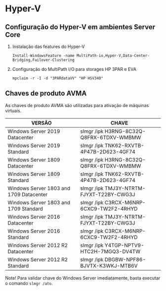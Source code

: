 # Hyper-V

## Configuração do Hyper-V em ambientes Server Core

1. Instalação das features do Hyper-V

    ```Install-WindowsFeature -name MultiPath-io,Hyper-V,Data-Center-Bridging,Failover-Clustering```

2. Configuração do MultiPath I/O para storages HP 3PAR e EVA

    ```mpclaim -r -I -d "3PARdataVV" "HP HSV340"```

## Chaves de produto AVMA

As chaves de produto AVMA são utilizadas para ativação de máquinas virtuais.

VERSÃO                                   |   CHAVE
-----------------------------------------|-------------------------------------------
Windows Server 2019 Datacenter           |   slmgr /ipk H3RNG-8C32Q-Q8FRX-6TDXV-WMBMW
Windows Server 2019 Standard             |   slmgr /ipk TNK62-RXVTB-4P47B-2D623-4GF74
Windows Server 1809 Datacenter           |   slmgr /ipk H3RNG-8C32Q-Q8FRX-6TDXV-WMBMW
Windows Server 1809 Standard             |   slmgr /ipk TNK62-RXVTB-4P47B-2D623-4GF74
Windows Server 1803 and 1709 Datacenter  |   slmgr /ipk TMJ3Y-NTRTM-FJYXT-T22BY-CWG3J
Windows Server 1803 and 1709 Standard    |   slmgr /ipk C3RCX-M6NRP-6CXC9-TW2F2-4RHYD
Windows Server 2016 Datacenter           |   slmgr /ipk TMJ3Y-NTRTM-FJYXT-T22BY-CWG3J
Windows Server 2016 Standard             |   slmgr /ipk C3RCX-M6NRP-6CXC9-TW2F2-4RHYD
Windows Server 2012 R2 Datacenter        |   slmgr /ipk Y4TGP-NPTV9-HTC2H-7MGQ3-DV4TW
Windows Server 2012 R2 Standard          |   slmgr /ipk DBGBW-NPF86-BJVTX-K3WKJ-MTB6V

Note! Para validar chave do Windows Server imediatamente, basta executar o comando ```slmgr /ato```.
